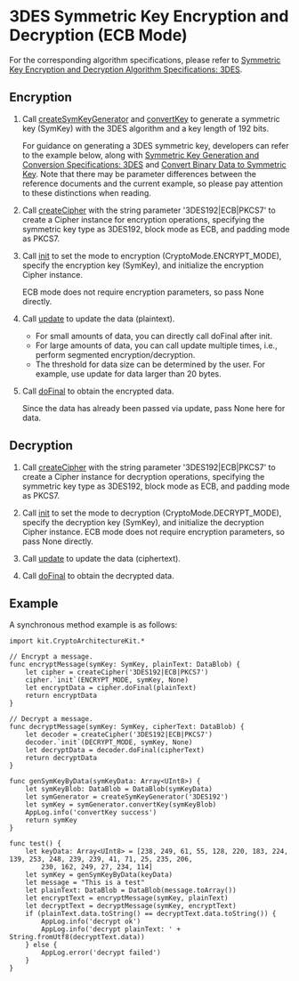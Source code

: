 # 3DES Symmetric Key Encryption and Decryption (ECB Mode)

For the corresponding algorithm specifications, please refer to [Symmetric Key Encryption and Decryption Algorithm Specifications: 3DES](./cj-crypto-sym-encrypt-decrypt-spec.md#3des).

## Encryption

1. Call [createSymKeyGenerator](../../../../API_Reference/source_en/apis/CryptoArchitectureKit/cj-apis-crypto.md#func-createsymkeygeneratorstring) and [convertKey](../../../../API_Reference/source_en/apis/CryptoArchitectureKit/cj-apis-crypto.md#func-convertkeydatablob) to generate a symmetric key (SymKey) with the 3DES algorithm and a key length of 192 bits.

   For guidance on generating a 3DES symmetric key, developers can refer to the example below, along with [Symmetric Key Generation and Conversion Specifications: 3DES](./cj-crypto-sym-key-generation-conversion-spec.md#3des) and [Convert Binary Data to Symmetric Key](./cj-crypto-convert-binary-data-to-sym-key.md). Note that there may be parameter differences between the reference documents and the current example, so please pay attention to these distinctions when reading.

2. Call [createCipher](../../../../API_Reference/source_en/apis/CryptoArchitectureKit/cj-apis-crypto.md#func-createcipherstring) with the string parameter '3DES192|ECB|PKCS7' to create a Cipher instance for encryption operations, specifying the symmetric key type as 3DES192, block mode as ECB, and padding mode as PKCS7.

3. Call [init](../../../../API_Reference/source_en/apis/CryptoArchitectureKit/cj-apis-crypto.md#func-initcryptomode-key-paramsspec) to set the mode to encryption (CryptoMode.ENCRYPT_MODE), specify the encryption key (SymKey), and initialize the encryption Cipher instance.

   ECB mode does not require encryption parameters, so pass None directly.

4. Call [update](../../../../API_Reference/source_en/apis/CryptoArchitectureKit/cj-apis-crypto.md#func-updatedatablob) to update the data (plaintext).

   - For small amounts of data, you can directly call doFinal after init.
   - For large amounts of data, you can call update multiple times, i.e., perform segmented encryption/decryption.
   - The threshold for data size can be determined by the user. For example, use update for data larger than 20 bytes.

5. Call [doFinal](../../../../API_Reference/source_en/apis/CryptoArchitectureKit/cj-apis-crypto.md#func-dofinaldatablob) to obtain the encrypted data.

   Since the data has already been passed via update, pass None here for data.

## Decryption

1. Call [createCipher](../../../../API_Reference/source_en/apis/CryptoArchitectureKit/cj-apis-crypto.md#func-createcipherstring) with the string parameter '3DES192|ECB|PKCS7' to create a Cipher instance for decryption operations, specifying the symmetric key type as 3DES192, block mode as ECB, and padding mode as PKCS7.

2. Call [init](../../../../API_Reference/source_en/apis/CryptoArchitectureKit/cj-apis-crypto.md#func-initcryptomode-key-paramsspec) to set the mode to decryption (CryptoMode.DECRYPT_MODE), specify the decryption key (SymKey), and initialize the decryption Cipher instance. ECB mode does not require encryption parameters, so pass None directly.

3. Call [update](../../../../API_Reference/source_en/apis/CryptoArchitectureKit/cj-apis-crypto.md#func-updatedatablob) to update the data (ciphertext).

4. Call [doFinal](../../../../API_Reference/source_en/apis/CryptoArchitectureKit/cj-apis-crypto.md#func-dofinaldatablob) to obtain the decrypted data.

## Example

A synchronous method example is as follows:

<!-- compile -->

```cangjie
import kit.CryptoArchitectureKit.*

// Encrypt a message.
func encryptMessage(symKey: SymKey, plainText: DataBlob) {
    let cipher = createCipher('3DES192|ECB|PKCS7')
    cipher.`init`(ENCRYPT_MODE, symKey, None)
    let encryptData = cipher.doFinal(plainText)
    return encryptData
}

// Decrypt a message.
func decryptMessage(symKey: SymKey, cipherText: DataBlob) {
    let decoder = createCipher('3DES192|ECB|PKCS7')
    decoder.`init`(DECRYPT_MODE, symKey, None)
    let decryptData = decoder.doFinal(cipherText)
    return decryptData
}

func genSymKeyByData(symKeyData: Array<UInt8>) {
    let symKeyBlob: DataBlob = DataBlob(symKeyData)
    let symGenerator = createSymKeyGenerator('3DES192')
    let symKey = symGenerator.convertKey(symKeyBlob)
    AppLog.info('convertKey success')
    return symKey
}

func test() {
    let keyData: Array<UInt8> = [238, 249, 61, 55, 128, 220, 183, 224, 139, 253, 248, 239, 239, 41, 71, 25, 235, 206,
        230, 162, 249, 27, 234, 114]
    let symKey = genSymKeyByData(keyData)
    let message = "This is a test"
    let plainText: DataBlob = DataBlob(message.toArray())
    let encryptText = encryptMessage(symKey, plainText)
    let decryptText = decryptMessage(symKey, encryptText)
    if (plainText.data.toString() == decryptText.data.toString()) {
        AppLog.info('decrypt ok')
        AppLog.info('decrypt plainText: ' + String.fromUtf8(decryptText.data))
    } else {
        AppLog.error('decrypt failed')
    }
}
```
